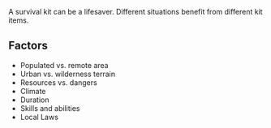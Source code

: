 <p>
    <!--Survival kits contain items that are useful in survival situations.-->
    <!--Kits for different situations benefit from different items.-->
    A survival kit can be a lifesaver.
    Different situations benefit from different kit items.
</p>

<h2>Factors</h2>
<ul>
    <li>Populated vs. remote area
    <li>Urban vs. wilderness terrain
    <li>Resources vs. dangers
    <li>Climate
    <li>Duration
    <li>Skills and abilities
    <li>Local Laws
</ul>

<!--
<h2>Contexts</h2>
-->

<!--
<ul>
    <li>Survival kit
    <li>Emergency kit
    <li>Disaster kit
</ul>
-->
